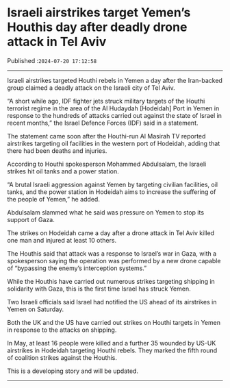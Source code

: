 # Israeli airstrikes target Yemen’s Houthis day after deadly drone attack in Tel Aviv

Published :`2024-07-20 17:12:58`

---

Israeli airstrikes targeted Houthi rebels in Yemen a day after the Iran-backed group claimed a deadly attack on the Israeli city of Tel Aviv.

“A short while ago, IDF fighter jets struck military targets of the Houthi terrorist regime in the area of the Al Hudaydah [Hodeidah] Port in Yemen in response to the hundreds of attacks carried out against the state of Israel in recent months,” the Israel Defence Forces (IDF) said in a statement.

The statement came soon after the Houthi-run Al Masirah TV reported airstrikes targeting oil facilities in the western port of Hodeidah, adding that there had been deaths and injuries.

According to Houthi spokesperson Mohammed Abdulsalam, the Israeli strikes hit oil tanks and a power station.

“A brutal Israeli aggression against Yemen by targeting civilian facilities, oil tanks, and the power station in Hodeidah aims to increase the suffering of the people of Yemen,” he added.

Abdulsalam slammed what he said was pressure on Yemen to stop its support of Gaza.

The strikes on Hodeidah came a day after a drone attack in Tel Aviv killed one man and injured at least 10 others.

The Houthis said that attack was a response to Israel’s war in Gaza, with a spokesperson saying the operation was performed by a new drone capable of “bypassing the enemy’s interception systems.”

While the Houthis have carried out numerous strikes targeting shipping in solidarity with Gaza, this is the first time Israel has struck Yemen.

Two Israeli officials said Israel had notified the US ahead of its airstrikes in Yemen on Saturday.

Both the UK and the US have carried out strikes on Houthi targets in Yemen in response to the attacks on shipping.

In May, at least 16 people were killed and a further 35 wounded by US-UK airstrikes in Hodeidah targeting Houthi rebels. They marked the fifth round of coalition strikes against the Houthis.

This is a developing story and will be updated.

---

